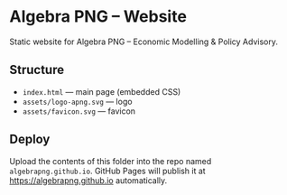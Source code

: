 # Algebra PNG – Website
Static website for Algebra PNG – Economic Modelling & Policy Advisory.

## Structure
- `index.html` — main page (embedded CSS)
- `assets/logo-apng.svg` — logo
- `assets/favicon.svg` — favicon

## Deploy
Upload the contents of this folder into the repo named `algebrapng.github.io`. GitHub Pages will publish it at https://algebrapng.github.io automatically.
